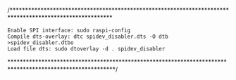 /*********************************************************************************************************

	Enable SPI interface: sudo raspi-config
	Compile dts-overlay: dtc spidev_disabler.dts -O dtb >spidev_disabler.dtbo
	Load file dts: sudo dtoverlay -d . spidev_disabler
**********************************************************************************************************/
